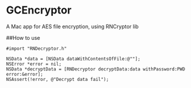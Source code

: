 # GCEncryptor
A Mac app for AES file encryption, using RNCryptor lib

##How to use

```
#import "RNDecryptor.h"

NSData *data = [NSData dataWithContentsOfFile:@""];
NSError *error = nil;
NSData *decryptData = [RNDecryptor decryptData:data withPassword:PWD error:&error];
NSAssert(!error, @"Decrypt data fail");
```
